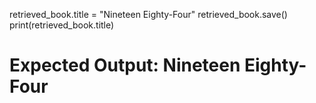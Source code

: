 retrieved_book.title = "Nineteen Eighty-Four"
retrieved_book.save()
print(retrieved_book.title)
# Expected Output: Nineteen Eighty-Four
